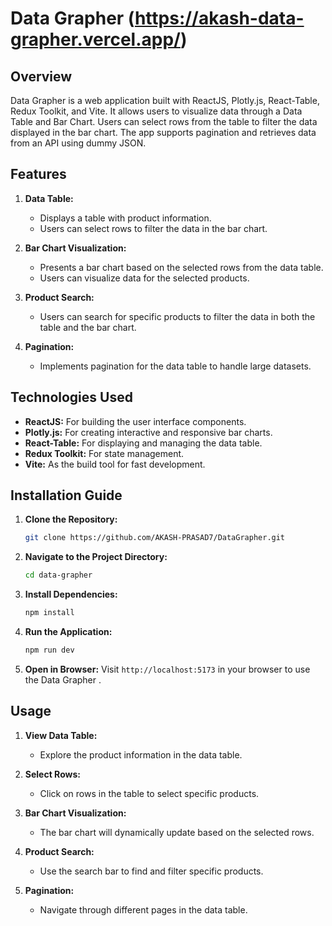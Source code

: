 # Data Grapher (https://akash-data-grapher.vercel.app/)

## Overview

Data Grapher is a web application built with ReactJS, Plotly.js, React-Table, Redux Toolkit, and Vite. It allows users to visualize data through a Data Table and Bar Chart. Users can select rows from the table to filter the data displayed in the bar chart. The app supports pagination and retrieves data from an API using dummy JSON.

## Features

1. **Data Table:**

   - Displays a table with product information.
   - Users can select rows to filter the data in the bar chart.

2. **Bar Chart Visualization:**

   - Presents a bar chart based on the selected rows from the data table.
   - Users can visualize data for the selected products.

3. **Product Search:**

   - Users can search for specific products to filter the data in both the table and the bar chart.

4. **Pagination:**
   - Implements pagination for the data table to handle large datasets.

## Technologies Used

- **ReactJS:** For building the user interface components.
- **Plotly.js:** For creating interactive and responsive bar charts.
- **React-Table:** For displaying and managing the data table.
- **Redux Toolkit:** For state management.
- **Vite:** As the build tool for fast development.

## Installation Guide

1. **Clone the Repository:**

   ```bash
   git clone https://github.com/AKASH-PRASAD7/DataGrapher.git
   ```

2. **Navigate to the Project Directory:**

   ```bash
   cd data-grapher
   ```

3. **Install Dependencies:**

   ```bash
   npm install
   ```

4. **Run the Application:**

   ```bash
   npm run dev
   ```

5. **Open in Browser:**
   Visit `http://localhost:5173` in your browser to use the Data Grapher .

## Usage

1. **View Data Table:**

   - Explore the product information in the data table.

2. **Select Rows:**

   - Click on rows in the table to select specific products.

3. **Bar Chart Visualization:**

   - The bar chart will dynamically update based on the selected rows.

4. **Product Search:**

   - Use the search bar to find and filter specific products.

5. **Pagination:**
   - Navigate through different pages in the data table.
